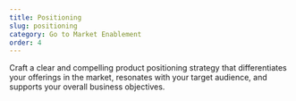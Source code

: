 ```yaml
---
title: Positioning
slug: positioning
category: Go to Market Enablement
order: 4
---
```

Craft a clear and compelling product positioning strategy that differentiates your offerings in the market, resonates with your target audience, and supports your overall business objectives.
